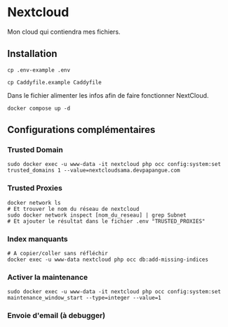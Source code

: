 # Nextcloud

Mon cloud qui contiendra mes fichiers.

## Installation

```shell
cp .env-example .env
```

```shell
cp Caddyfile.example Caddyfile
```

Dans le fichier alimenter les infos afin de faire fonctionner NextCloud.

```shell
docker compose up -d
```

## Configurations complémentaires

### Trusted Domain
```shell
sudo docker exec -u www-data -it nextcloud php occ config:system:set trusted_domains 1 --value=nextcloudsama.devpapangue.com
```

### Trusted Proxies
```shell
docker network ls
# Et trouver le nom du réseau de nextcloud
sudo docker network inspect [nom_du_reseau] | grep Subnet
# Et ajouter le résultat dans le fichier .env "TRUSTED_PROXIES"
```

### Index manquants
```shell
# A copier/coller sans réfléchir
docker exec -u www-data nextcloud php occ db:add-missing-indices
```

### Activer la maintenance
```shell
sudo docker exec -u www-data -it nextcloud php occ config:system:set maintenance_window_start --type=integer --value=1
```

### Envoie d'email (à debugger)
